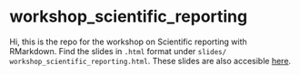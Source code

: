 # workshop_scientific_reporting
Hi, this is the repo for the workshop on Scientific reporting with RMarkdown.
Find the slides in `.html` format under `slides/
workshop_scientific_reporting.html`. These slides are also accesible [here](https://lionelvoirol.github.io/workshop_scientific_reporting/#1).
